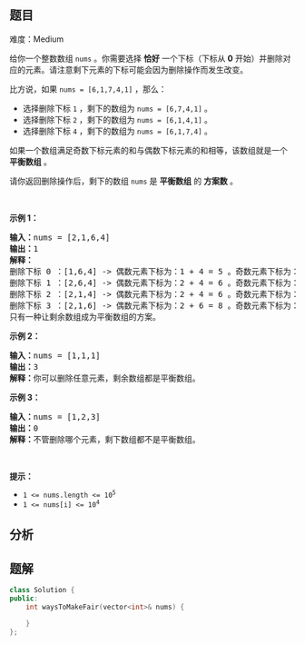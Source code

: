 
## 题目
难度：Medium
<p>给你一个整数数组 <code>nums</code> 。你需要选择 <strong>恰好</strong> 一个下标（下标从 <strong>0</strong> 开始）并删除对应的元素。请注意剩下元素的下标可能会因为删除操作而发生改变。</p>

<p>比方说，如果 <code>nums = [6,1,7,4,1]</code> ，那么：</p>

<ul>
	<li>选择删除下标 <code>1</code> ，剩下的数组为 <code>nums = [6,7,4,1]</code> 。</li>
	<li>选择删除下标 <code>2</code> ，剩下的数组为 <code>nums = [6,1,4,1]</code> 。</li>
	<li>选择删除下标 <code>4</code> ，剩下的数组为 <code>nums = [6,1,7,4]</code> 。</li>
</ul>

<p>如果一个数组满足奇数下标元素的和与偶数下标元素的和相等，该数组就是一个 <strong>平衡数组</strong> 。</p>

<p>请你返回删除操作后，剩下的数组<em> </em><code>nums</code><em> </em>是 <strong>平衡数组</strong> 的 <strong>方案数</strong> 。</p>

<p> </p>

<p><strong>示例 1：</strong></p>

<pre>
<b>输入：</b>nums = [2,1,6,4]
<b>输出：</b>1
<strong>解释：</strong>
删除下标 0 ：[1,6,4] -> 偶数元素下标为：1 + 4 = 5 。奇数元素下标为：6 。不平衡。
删除下标 1 ：[2,6,4] -> 偶数元素下标为：2 + 4 = 6 。奇数元素下标为：6 。平衡。
删除下标 2 ：[2,1,4] -> 偶数元素下标为：2 + 4 = 6 。奇数元素下标为：1 。不平衡。
删除下标 3 ：[2,1,6] -> 偶数元素下标为：2 + 6 = 8 。奇数元素下标为：1 。不平衡。
只有一种让剩余数组成为平衡数组的方案。
</pre>

<p><strong>示例 2：</strong></p>

<pre>
<b>输入：</b>nums = [1,1,1]
<b>输出：</b>3
<b>解释：</b>你可以删除任意元素，剩余数组都是平衡数组。
</pre>

<p><strong>示例 3：</strong></p>

<pre>
<b>输入：</b>nums = [1,2,3]
<b>输出：</b>0
<b>解释：</b>不管删除哪个元素，剩下数组都不是平衡数组。
</pre>

<p> </p>

<p><strong>提示：</strong></p>

<ul>
	<li><code>1 <= nums.length <= 10<sup>5</sup></code></li>
	<li><code>1 <= nums[i] <= 10<sup>4</sup></code></li>
</ul>

## 分析

## 题解
```cpp
class Solution {
public:
    int waysToMakeFair(vector<int>& nums) {

    }
};
```
